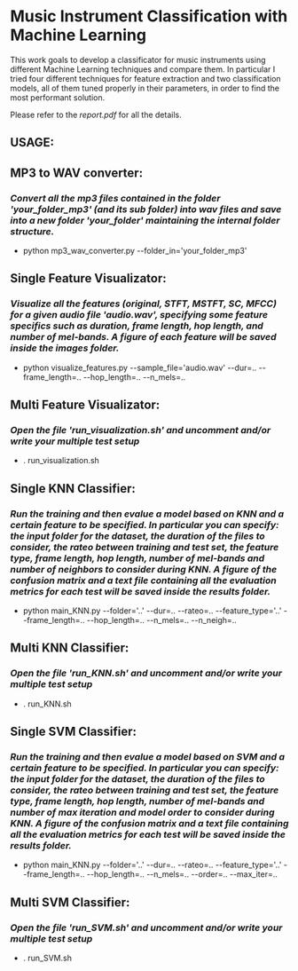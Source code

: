 # Music Instrument Classification with Machine Learning
This work goals to develop a classificator for music instruments using different Machine Learning techniques and compare them. 
In particular I tried four different techniques for feature extraction and two classification models, all of
them tuned properly in their parameters, in order to find the most performant solution.

Please refer to the *report.pdf* for all the details.

## USAGE:

## MP3 to WAV converter:
### *Convert all the mp3 files contained in the folder 'your_folder_mp3' (and its sub folder) into wav files and save into a new folder 'your_folder' maintaining the internal folder structure.*


- python mp3_wav_converter.py --folder_in='your_folder_mp3'


## Single Feature Visualizator:
### *Visualize all the features (original, STFT, MSTFT, SC, MFCC) for a given audio file 'audio.wav', specifying some feature specifics such as duration, frame length, hop length, and number of mel-bands. A figure of each feature will be saved inside the images folder.*


- python visualize_features.py --sample_file='audio.wav' --dur=.. --frame_length=.. --hop_length=.. --n_mels=..


## Multi Feature Visualizator:
### *Open the file 'run_visualization.sh' and uncomment and/or write your multiple test setup*


- . run_visualization.sh


## Single KNN Classifier:
### *Run the training and then evalue a model based on KNN and a certain feature to be specified. In particular you can specify: the input folder for the dataset, the duration of the files to consider, the rateo between training and test set, the feature type, frame length, hop length, number of mel-bands and number of neighbors to consider during KNN. A figure of the confusion matrix and a text file containing all the evaluation metrics for each test will be saved inside the results folder.*


- python main_KNN.py --folder='..' --dur=.. --rateo=.. --feature_type='..' --frame_length=.. --hop_length=.. --n_mels=.. --n_neigh=..


## Multi KNN Classifier:
### *Open the file 'run_KNN.sh' and uncomment and/or write your multiple test setup*


- . run_KNN.sh


## Single SVM Classifier:
### *Run the training and then evalue a model based on SVM and a certain feature to be specified. In particular you can specify: the input folder for the dataset, the duration of the files to consider, the rateo between training and test set, the feature type, frame length, hop length, number of mel-bands and number of max iteration and model order to consider during KNN. A figure of the confusion matrix and a text file containing all the evaluation metrics for each test will be saved inside the results folder.*


- python main_KNN.py --folder='..' --dur=.. --rateo=.. --feature_type='..' --frame_length=.. --hop_length=.. --n_mels=.. --order=.. --max_iter=..


## Multi SVM Classifier:
### *Open the file 'run_SVM.sh' and uncomment and/or write your multiple test setup*


- . run_SVM.sh





